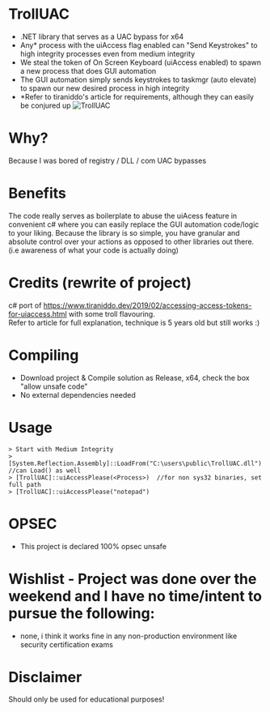 # TrollUAC
- .NET library that serves as a UAC bypass for x64
- Any* process with the uiAccess flag enabled can "Send Keystrokes" to high integrity processes even from medium integrity
- We steal the token of On Screen Keyboard (uiAccess enabled) to spawn a new process that does GUI automation
- The GUI automation simply sends keystrokes to taskmgr (auto elevate) to spawn our new desired process in high integrity
-  *Refer to tiraniddo's article for requirements, although they can easily be conjured up 
![TrollUAC](https://github.com/cybersectroll/TrollUAC/assets/169176042/ffe843de-6d92-4508-9046-1cec850473ad)

  
# Why?
Because I was bored of registry / DLL / com UAC bypasses

# Benefits
The code really serves as boilerplate to abuse the uiAcess feature in convenient c# where you can easily replace the GUI automation code/logic to your liking. Because the library is so simple, you have granular and absolute control over your actions as opposed to other libraries out there. (i.e awareness of what your code is actually doing)

# Credits (rewrite of project) 
c# port of https://www.tiraniddo.dev/2019/02/accessing-access-tokens-for-uiaccess.html with some troll flavouring.\
Refer to article for full explanation, technique is 5 years old but still works :)
       
# Compiling  
- Download project & Compile solution as Release, x64, check the box "allow unsafe code"
- No external dependencies needed
 
# Usage 
```
> Start with Medium Integrity
> [System.Reflection.Assembly]::LoadFrom("C:\users\public\TrollUAC.dll")   //can Load() as well 
> [TrollUAC]::uiAccessPlease(<Process>)  //for non sys32 binaries, set full path
> [TrollUAC]::uiAccessPlease("notepad")
```

# OPSEC
- This project is declared 100% opsec unsafe

# Wishlist - Project was done over the weekend and I have no time/intent to pursue the following:
- none, i think it works fine in any non-production environment like security certification exams 
  
# Disclaimer
Should only be used for educational purposes!
